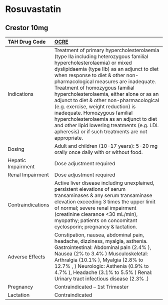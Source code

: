 # Rosuvastatin

## Crestor 10mg

| TAH Drug Code      | [**OCRE**](https://www.tahsda.org.tw/drugs/hissearch.php?drug_code=OCRE)                                                                                                                                                                                                                                                                                                                                                                                                                                                                                                                      |
|:-------------------|:----------------------------------------------------------------------------------------------------------------------------------------------------------------------------------------------------------------------------------------------------------------------------------------------------------------------------------------------------------------------------------------------------------------------------------------------------------------------------------------------------------------------------------------------------------------------------------------------|
| Indications        | Treatment of primary hypercholesterolaemia (type IIa including heterozygous familial hypercholesterolaemia) or mixed dyslipidaemia (type IIb) as an adjunct to diet when response to diet & other non-pharmacological measures are inadequate. Treatment of homozygous familial hypercholesterolaemia, either alone or as an adjunct to diet & other non-pharmacological (e.g. exercise, weight reduction) is inadequate. Homozygous familial hypercholesterolaemia as an adjunct to diet and other lipid lowering treatments (e.g. LDL apheresis) or if such treatments are not appropriate. |
| Dosing             | Adult and children (10-17 years): 5-20 mg orally once daily with or without food.                                                                                                                                                                                                                                                                                                                                                                                                                                                                                                             |
| Hepatic Impairment | Dose adjustment required                                                                                                                                                                                                                                                                                                                                                                                                                                                                                                                                                                      |
| Renal Impairment   | Dose adjustment required                                                                                                                                                                                                                                                                                                                                                                                                                                                                                                                                                                      |
| Contraindications  | Active liver disease including unexplained, persistent elevations of serum transaminases & any serum transaminase elevation exceeding 3 times the upper limit of normal; severe renal impairment (creatinine clearance <30 mL/min), myopathy; patients on concomitant cyclosporin; pregnancy & lactation.                                                                                                                                                                                                                                                                                     |
| Adverse Effects    | Constipation, nausea, abdominal pain, headache, dizziness, myalgia, asthenia. Gastrointestinal: Abdominal pain (2.4% ), Nausea (2% to 3.4% ) Musculoskeletal: Arthralgia (10.1% ), Myalgia (2.8% to 12.7% , ) Neurologic: Asthenia (0.9% to 4.7% ), Headache (3.1% to 5.5% ) Renal: Urinary tract infectious disease (2.3% .)                                                                                                                                                                                                                                                                 |
| Pregnancy          | Contraindicated – 1st Trimester                                                                                                                                                                                                                                                                                                                                                                                                                                                                                                                                                               |
| Lactation          | Contraindicated                                                                                                                                                                                                                                                                                                                                                                                                                                                                                                                                                                               |


